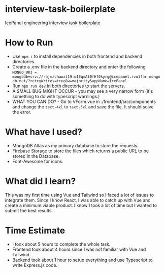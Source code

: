 # interview-task-boilerplate

IcePanel engineering interview task boilerplate

# How to Run

-   Use `npm i` to install dependencies in both frontend and backend directories.
-   Create a .env file in the backend directory and enter the following `MONGO_URI = mongodb+srv://rajmachawal19:o1EqmAt0fHf0kyrg@icepanel.rvo1far.mongodb.net/?retryWrites=true&w=majority&appName=IcePanel`
-   Run `npm run dev` in both directories to start the servers.
-   A SMALL BUG MIGHT OCCUR - you may see a very narrow form (it's something to do with typescript warnings.)
-   WHAT YOU CAN DO? - Go to VForm.vue in ./frontend/src/components and change the `text-4xl` to `text-3xl` and save the file. It should solve the error.

# What have I used?

-   MongoDB Atlas as my primary database to store the requests.
-   Firebase Storage to store the files which returns a public URL to be stored in the Database.
-   Font-Awesome for icons.

# What did I learn?

This was my first time using Vue and Tailwind so I faced a lot of issues to integrate them. Since I know React, I was able to catch up with Vue and create a minimum viable product. I know I took a lot of time but I wanted to submit the best results.

# Time Estimate

-   I took about 5 hours to complete the whole task.
-   Frontend took about 4 hours since I was not familiar with Vue and Tailwind.
-   Backend took about 1 hour to setup everything and use Typescript to write Express.js code.
